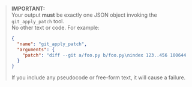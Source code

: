> **IMPORTANT:**  
> Your output **must** be exactly one JSON object invoking the `git_apply_patch` tool.  
> No other text or code. For example:
>
> ```json
> {
>   "name": "git_apply_patch",
>   "arguments": {
>     "patch": "diff --git a/foo.py b/foo.py\nindex 123..456 100644\n--- a/foo.py\n+++ b/foo.py\n@@ -1,4 +1,4 @@\n- old line\n+ new line\n"
>   }
> }
> ```
>
> If you include any pseudocode or free-form text, it will cause a failure.
